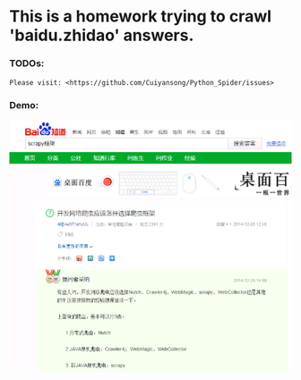 # This is a homework trying to crawl 'baidu.zhidao' answers.




### TODOs:
	Please visit: <https://github.com/Cuiyansong/Python_Spider/issues>
	
	
### Demo:
![image](https://github.com/Cuiyansong/Python_Spider/raw/master/zhidao/images/scrapy_framework.png)